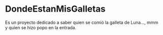 # DondeEstanMisGalletas
Es un proyecto dedicado a saber quien se comió la galleta de Luna..., mmm y quien se hizo popo en la entrada.
